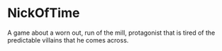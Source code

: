 # NickOfTime
A game about a worn out, run of the mill, protagonist that is tired of the predictable villains that he comes across.

